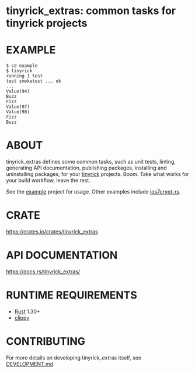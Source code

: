 # tinyrick_extras: common tasks for tinyrick projects

# EXAMPLE

```console
$ cd example
$ tinyrick
running 1 test
test smoketest ... ok
...
Value(94)
Buzz
Fizz
Value(97)
Value(98)
Fizz
Buzz
```

# ABOUT

tinyrick_extras defines some common tasks, such as unit tests, linting, generating API documentation, publishing packages, installing and uninstalling packages, for your [tinyrick](https://github.com/mcandre/tinyrick) projects. Boom. Take what works for your build workflow, leave the rest.

See the [example](example) project for usage. Other examples include [ios7crypt-rs](https://github.com/mcandre/ios7crypt-rs).

# CRATE

https://crates.io/crates/tinyrick_extras

# API DOCUMENTATION

https://docs.rs/tinyrick_extras/

# RUNTIME REQUIREMENTS

* [Rust](https://www.rust-lang.org/en-US/) 1.30+
* [clippy](https://github.com/rust-lang-nursery/rust-clippy)

# CONTRIBUTING

For more details on developing tinyrick_extras itself, see [DEVELOPMENT.md](DEVELOPMENT.md).
